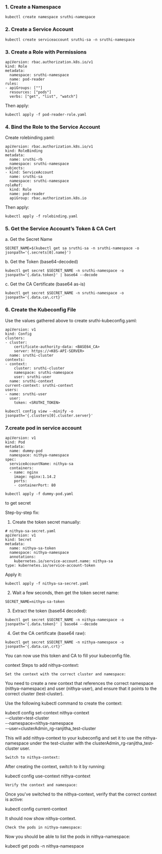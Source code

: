 ### 1. Create a Namespace
```
kubectl create namespace sruthi-namespace
```
### 2. Create a Service Account
```
kubectl create serviceaccount sruthi-sa -n sruthi-namespace
```
### 3. Create a Role with Permissions

```
apiVersion: rbac.authorization.k8s.io/v1
kind: Role
metadata:
  namespace: sruthi-namespace
  name: pod-reader
rules:
- apiGroups: [""]
  resources: ["pods"]
  verbs: ["get", "list", "watch"]
```
Then apply:
```
kubectl apply -f pod-reader-role.yaml
```
### 4. Bind the Role to the Service Account

Create rolebinding.yaml:
```
apiVersion: rbac.authorization.k8s.io/v1
kind: RoleBinding
metadata:
  name: sruthi-rb
  namespace: sruthi-namespace
subjects:
- kind: ServiceAccount
  name: sruthi-sa
  namespace: sruthi-namespace
roleRef:
  kind: Role
  name: pod-reader
  apiGroup: rbac.authorization.k8s.io
```
Then apply:
```
kubectl apply -f rolebinding.yaml
```
### 5. Get the Service Account’s Token & CA Cert

a. Get the Secret Name
```
SECRET_NAME=$(kubectl get sa sruthi-sa -n sruthi-namespace -o jsonpath='{.secrets[0].name}')
```
b. Get the Token (base64-decoded)
```
kubectl get secret $SECRET_NAME -n sruthi-namespace -o jsonpath='{.data.token}' | base64 --decode
```
c. Get the CA Certificate (base64 as-is)
```
kubectl get secret $SECRET_NAME -n sruthi-namespace -o jsonpath='{.data.ca\.crt}'
```
### 6. Create the Kubeconfig File

Use the values gathered above to create sruthi-kubeconfig.yaml:
```
apiVersion: v1
kind: Config
clusters:
- cluster:
    certificate-authority-data: <BASE64_CA>
    server: https://<K8S-API-SERVER>
  name: sruthi-cluster
contexts:
- context:
    cluster: sruthi-cluster
    namespace: sruthi-namespace
    user: sruthi-user
  name: sruthi-context
current-context: sruthi-context
users:
- name: sruthi-user
  user:
    token: <SRUTHI_TOKEN>
```

```
kubectl config view --minify -o jsonpath='{.clusters[0].cluster.server}'
```
### 7.create pod in service account
```
apiVersion: v1
kind: Pod
metadata:
  name: dummy-pod
  namespace: nithya-namespace
spec:
  serviceAccountName: nithya-sa
  containers:
  - name: nginx
    image: nginx:1.14.2
    ports:
    - containerPort: 80
```
```
kubectl apply -f dummy-pod.yaml
```





to get secret



Step-by-step fix:

1.    Create the token secret manually:
```
# nithya-sa-secret.yaml
apiVersion: v1
kind: Secret
metadata:
  name: nithya-sa-token
  namespace: nithya-namespace
  annotations:
    kubernetes.io/service-account.name: nithya-sa
type: kubernetes.io/service-account-token
```
Apply it:
```
kubectl apply -f nithya-sa-secret.yaml
```
2. Wait a few seconds, then get the token secret name:
```
SECRET_NAME=nithya-sa-token
```
3. Extract the token (base64 decoded):
```  
kubectl get secret $SECRET_NAME -n nithya-namespace -o jsonpath='{.data.token}' | base64 --decode
```
4. Get the CA certificate (base64 raw):
```
kubectl get secret $SECRET_NAME -n nithya-namespace -o jsonpath='{.data.ca\.crt}'
```
You can now use this token and CA to fill your kubeconfig file.












context
Steps to add nithya-context:

    Set the context with the correct cluster and namespace:

You need to create a new context that references the correct namespace (nithya-namespace) and user (nithya-user), and ensure that it points to the correct cluster (test-cluster).

Use the following kubectl command to create the context:

kubectl config set-context nithya-context \
  --cluster=test-cluster \
  --namespace=nithya-namespace \
  --user=clusterAdmin_rg-ranjitha_test-cluster

This will add nithya-context to your kubeconfig and set it to use the nithya-namespace under the test-cluster with the clusterAdmin_rg-ranjitha_test-cluster user.

    Switch to nithya-context:

After creating the context, switch to it by running:

kubectl config use-context nithya-context

    Verify the context and namespace:

Once you've switched to the nithya-context, verify that the correct context is active:

kubectl config current-context

It should now show nithya-context.

    Check the pods in nithya-namespace:

Now you should be able to list the pods in nithya-namespace:

kubectl get pods -n nithya-namespace

